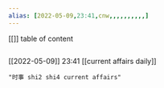 ```yaml
---
alias: [2022-05-09,23:41,cnw,,,,,,,,,,]
---
```

[[]]
table of content
```toc
```

[[2022-05-09]] 23:41
[[current affairs daily]]
```query
"时事 shi2 shi4 current affairs"
```